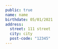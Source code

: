 ```yaml
---
public: true
name: name
birthdate: 05/01/2021
address:
  street: 111 street
  city: city
  post-code: "12345"
---
```

